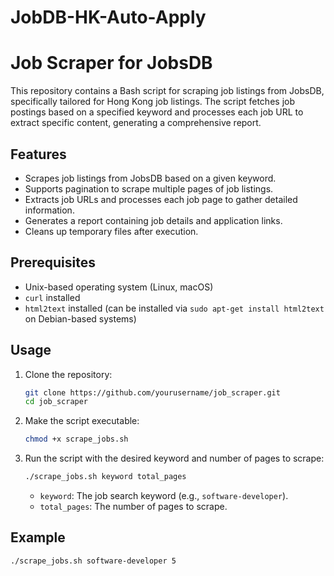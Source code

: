 # JobDB-HK-Auto-Apply
# Job Scraper for JobsDB

This repository contains a Bash script for scraping job listings from JobsDB, specifically tailored for Hong Kong job listings. The script fetches job postings based on a specified keyword and processes each job URL to extract specific content, generating a comprehensive report.

## Features

- Scrapes job listings from JobsDB based on a given keyword.
- Supports pagination to scrape multiple pages of job listings.
- Extracts job URLs and processes each job page to gather detailed information.
- Generates a report containing job details and application links.
- Cleans up temporary files after execution.

## Prerequisites

- Unix-based operating system (Linux, macOS)
- `curl` installed
- `html2text` installed (can be installed via `sudo apt-get install html2text` on Debian-based systems)

## Usage

1. Clone the repository:

    ```bash
    git clone https://github.com/yourusername/job_scraper.git
    cd job_scraper
    ```

2. Make the script executable:

    ```bash
    chmod +x scrape_jobs.sh
    ```

3. Run the script with the desired keyword and number of pages to scrape:

    ```bash
    ./scrape_jobs.sh keyword total_pages
    ```

    - `keyword`: The job search keyword (e.g., `software-developer`).
    - `total_pages`: The number of pages to scrape.

## Example

```bash
./scrape_jobs.sh software-developer 5

